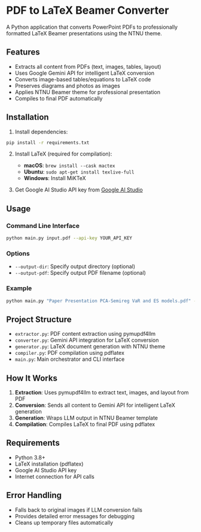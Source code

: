# PDF to LaTeX Beamer Converter

A Python application that converts PowerPoint PDFs to professionally formatted LaTeX Beamer presentations using the NTNU theme.

## Features

- Extracts all content from PDFs (text, images, tables, layout)
- Uses Google Gemini API for intelligent LaTeX conversion
- Converts image-based tables/equations to LaTeX code
- Preserves diagrams and photos as images
- Applies NTNU Beamer theme for professional presentation
- Compiles to final PDF automatically

## Installation

1. Install dependencies:

```bash
pip install -r requirements.txt
```

2. Install LaTeX (required for compilation):

   - **macOS**: `brew install --cask mactex`
   - **Ubuntu**: `sudo apt-get install texlive-full`
   - **Windows**: Install MiKTeX

3. Get Google AI Studio API key from [Google AI Studio](https://aistudio.google.com/)

## Usage

### Command Line Interface

```bash
python main.py input.pdf --api-key YOUR_API_KEY
```

### Options

- `--output-dir`: Specify output directory (optional)
- `--output-pdf`: Specify output PDF filename (optional)

### Example

```bash
python main.py "Paper Presentation PCA-Semireg VaR and ES models.pdf" --api-key YOUR_API_KEY --output-pdf converted_presentation.pdf
```

## Project Structure

- `extractor.py`: PDF content extraction using pymupdf4llm
- `converter.py`: Gemini API integration for LaTeX conversion
- `generator.py`: LaTeX document generation with NTNU theme
- `compiler.py`: PDF compilation using pdflatex
- `main.py`: Main orchestrator and CLI interface

## How It Works

1. **Extraction**: Uses pymupdf4llm to extract text, images, and layout from PDF
2. **Conversion**: Sends all content to Gemini API for intelligent LaTeX generation
3. **Generation**: Wraps LLM output in NTNU Beamer template
4. **Compilation**: Compiles LaTeX to final PDF using pdflatex

## Requirements

- Python 3.8+
- LaTeX installation (pdflatex)
- Google AI Studio API key
- Internet connection for API calls

## Error Handling

- Falls back to original images if LLM conversion fails
- Provides detailed error messages for debugging
- Cleans up temporary files automatically
